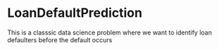 # LoanDefaultPrediction
This is a classsic data science problem where we want to identify loan defaulters before the default occurs

